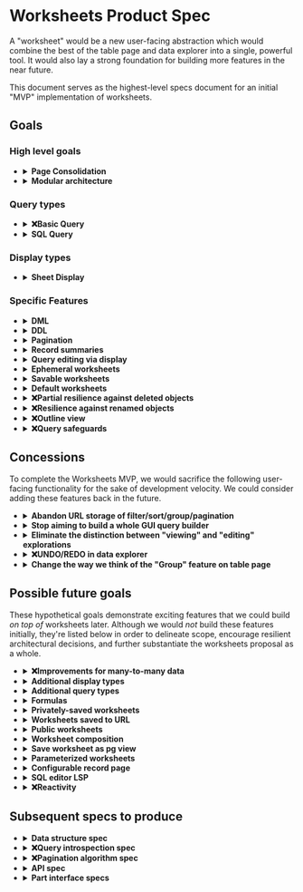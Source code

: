 # Worksheets Product Spec

A "worksheet" would be a new user-facing abstraction which would combine the best of the table page and data explorer into a single, powerful tool. It would also lay a strong foundation for building more features in the near future.

This document serves as the highest-level specs document for an initial "MVP" implementation of worksheets.

## Goals

### High level goals

- <details>
    <summary><b>Page Consolidation</b></summary>

    ---

    Worksheets would unify the table page and the data explorer into a single abstraction with (almost) all the features of both.

    Rationale:
    
    - Currently, there are things you can do in the table page but _not_ the data explorer. For example: edit cells, display record summaries, group rows visually, filter/sort via column header cells, modify display options, drag to re-order columns, and more.
    - Likewise there are things you can do in the data explorer but can't do in the table page. For example: view columns from related tables, summarize data, hide columns, save view settings, and more.
    - Many of the above features would be very useful in combination. For example: view columns from related tables _and_ edit cells.

    ---
    </details>


- <details>
    <summary><b>Modular architecture</b></summary>

    ---

    The worksheet system would be split into two polymorphic parts: the "query" and the "display". One worksheet would always have one query and one display, but each part could be swapped out for a different part of the same type.

    Query types could hypothetically be:

    - A simplistic GUI with filtering and sorting akin to the table page
    - An SQL editor
    - An AI query generator with natural language input
    - An elaborate GUI query builder with a rich drag-and-drop interface

    Display types could hypothetically be:

    - A sheet view akin to the table page, where users can perform data entry
    - An interactive scatter plot, allowing you to click on dots to see/edit more fields
    - A calendar view of data, allowing you to input data too
    - A map view displaying GIS data

    The user would be able to **combine any query type with any display type**.

    Rationale:
    
    - This loosely-coupled architecture would pave the road for a future where we can rapidly develop additional query types and display types by building them in isolation.
    - With more query types and display types in the future, multiplicative combinations would make the worksheets system incredibly powerful.

    For the worksheets MVP, we'd would implement two query types **Basic** and **SQL**, plus one display type: **Sheet**.
    
    ---
    </details>

### Query types

- <details>
    <summary><b>❌Basic Query</b></summary>

    ---

    The Basic Query would be the "easy to use" query option — and the default query type for a new worksheet.
    
    Like the data explorer:

    - You would choose a **base table** and set of **result columns**.
    - You could choose result columns from the base table or any tables related through forward or reverse FK relationships.

    Unlike the data explorer:

    - There would be no limit on the number of FK relationships used to traverse related tables when selecting result columns.
    - Aggregation would be mandatorily applied to any columns selected through reverse FK relationships. For example if your base table is Authors, you could add `"Books".id`, but you'd need to choose an aggregation function like `count` or `array_agg`. Or if your base is Books, then you'd be able to add the related author's `"First Name"` column in a straightforward manner, without any option to add aggregation.
    - You would be able to rearrange the result columns after adding them. Note that this is in the _query_, not the display. Imagine a UI similar to our current record summary template builder — it allows your to drag to re-order the columns you've chosen.
    - There would be an easy mechanism to _add all columns within the base table_. This would not be the same as `SELECT *`. Instead, all columns would be added sequentially into the query definition using the order in which they occur in PostgreSQL. This way, the user would be free to remove and rearrange columns at will.

    Like the table page:
    
    - It would allow you to perform simple filtering and sorting (on any result column) via a GUI.

    Unlike the table page:

    - There would be no "Group" option. See "Outline view" below for the new feature that would replace that functionality.

    Additionally:

    - You would be able to convert a Basic Query into an SQL Query.

    TODO:

    - aliases (important for related data)
    - mandatory pks

    ---
    </details>


- <details>
    <summary><b>SQL Query</b></summary>

    ---

    The SQL Query type would allow users to manually enter SQL into Mathesar.

    You would _not_ be able to convert an SQL query into a Basic query.

    Rationale:

    - Users have upvoted our [SQL roadmap discussion](https://github.com/mathesar-foundation/mathesar/discussions/2277)
    - One user [said](https://github.com/mathesar-foundation/mathesar/discussions/3550#discussioncomment-9185862) _"i would be satisfied if the Data Explorer required you to use raw SQL to construct queries"_ and also gave some [example queries](https://github.com/mathesar-foundation/mathesar/discussions/3532#discussioncomment-9153129).
    - With the worksheets system supporting SQL, we'd have a solid foundation to build other query types later by building things that _generate_ SQL, for example natural language querying via LLM.

    ---
    </details>

### Display types

- <details>
    <summary><b>Sheet Display</b></summary>

    ---

    The Sheet display type would function similar to the sheet interface on the table page, ideally with a minimal amount of regression in functionality. (More of its features are described within separate "goals" below.)

    The Sheet would have the following user-editable configuration:

    - Display options for all columns (mirroring the column metadata we currently have)
    - Customized column widths
    - Record summary configuration for FK columns (described in more detail below)

    ---
    </details>

### Specific Features

- <details>
    <summary><b>DML</b></summary>

    ---

    Within the some display types, the user should be able to **edit data**.
    
    - For example, with the Sheet display type, the user should be able to add records, delete records, and edit cells.
    - This should be possible regardless of the query type. So for example, the user should be able to query via SQL and then edit cells.
    - The worksheet system will thus need a mechanism to trace down the origins of each cell _regardless of the query type_.
    - Other (future) display types might implement data modification too, for example a calendar view in which people can add/edit events. So the data origin tracing mechanism needs to be general-purpose enough to work with polymorphic queries and displays.
    - Not all cells necessarily need to be editable. The more we can make editable, the better, but some are obviously impossible, and that's okay.

    ---
    </details>

- <details>
    <summary><b>DDL</b></summary>

    ---

    From the Sheet display, we should support the same DDL operations that the table page currently supports. This means the display needs to understand the origin of each column so that it can modify it.

    There are a great deal of UX problems to solve here. For example... How do we communicate the difference between removing a column from the query and dropping the column from an underlying table? Same question for inserting. Subsequent specs will answer UX questions like these.

    This means that, for the worksheets MVP, we would not attempt to build some sort of schema-level UI for DDL operations. Instead, Mathesar's means of DDL would be a worksheet with a Sheet display.

    ---
    </details>

- <details>
    <summary><b>Pagination</b></summary>

    ---

    Control over pagination would be delegated to the _display_ — not the _query_. This means that in order to send a query to PostgreSQL, the worksheet system would need to combine the query's definition with the pagination set in the display — and it would need to be able to do it for all query types (including SQL). It also means that all display types would need to implement their own pagination UI.

    ---
    </details>

- <details>
    <summary><b>Record summaries</b></summary>

    ---

    Like the current table page, the Sheet display would:

    - Be capable of displaying record summaries for FK columns.
    - Allow the user to configure the record summary template.

    Additionally, the Sheet display would also:

    - Allow users to configure the record summary template on a _per-column_ basis, rather than _per-table_. Configuring it _per-table_ would no longer be possible.
    - Allow users to disable record summary display on a per-column basis, displaying the raw values instead.

    Notes:

    - The record summary configuration would be stored inside the Sheet configuration inside the worksheet.
    - Record summary configuration is more than just a display option because it affects what we need to send to PostgreSQL. So, somewhat like pagination, the worksheet system would delegate control over record summaries to the _display_. The display would be responsible for informing the worksheet about the record summaries it needs, and the worksheet would combine that information with the query definition to formulate a full query to send to PostgreSQL
    
    Other changes:

    - With the record summary template being moved to storage per-column instead of per-table, the only place left that we'd need to use per-table record summaries is on the record page. On that page we use the record summary to generate the page title. To allow the user to still configure the template on a per-table basis, we'd add a mechanism to the record page for doing so. And to store this configuration, we'd continue using our the record summary template field in our TableMetadata model.

    ---
    </details>

- <details>
    <summary><b>Query editing via display</b></summary>

    ---

    The worksheet container would have a mechanism to allow some small query mutations to be performed _via the display_. Only certain query types and certain display types would support query editing via display. For the worksheets MVP, it would be the Basic Query and the Sheet Display.

    Here are the cases we need to handle for the MVP:

    - Re-ordering query columns via drag-and-drop on column headers in display.
    - Remove query column via context menu in display
    - Add/remove filter/sort conditions via context menu in display

    And during implementation we should consider the following future possibilities while making architectural decisions:

    - a calendar display which sets filters in order to return only the records relevant within the current time window
    - a map display which sets similar filters
    ---
    </details>

- <details>
    <summary><b>Ephemeral worksheets</b></summary>

    ---

    Similar to explorations, the user should be able to build a worksheet and use all of its features _without_ saving it.

    ---
    </details>

- <details>
    <summary><b>Savable worksheets</b></summary>

    ---

    Similar to explorations, the user should be able to save a worksheet. 
    
    - Each saved worksheet would:
        - live inside a schema.
        - have a name, unique among all the worksheets within the same schema.
    - All database collaborators would be able to modify the definition of saved worksheets and re-save them.
    - It would not be possible to move the worksheet to a different schema.
    - The worksheet interface would visually indicate the save status to users, making it clear whether the definition of a saved worksheet has been modified since it was last saved.
    - On the Schema page, Mathesar would list Saved Worksheets instead of explorations.

    Unlike explorations:

    - The user would also have the option to save worksheet changes _as a new worksheet_.

    ---
    </details>

- <details>
    <summary><b>Default worksheets</b></summary>

    ---

    The Worksheets MVP project would replace the current Table Page with a worksheet interface.
    
    Here is how it would work:

    - The Schema Page would still show a list of tables (as it currently does).
    - Clicking on a table within the list would open the "Default Worksheet" for that table.
    - The Default worksheet would either be:
        - An _auto-generated_ default worksheet, or
        - A _customized_ default worksheet
    - An auto-generated default worksheets would have:
        - A **Basic Query** with:
            - All columns in the table, in the order from PostgreSQL.
            - No filter conditions
            - One sort condition applied on the primary key if possible
        - A **Sheet Display** with default configuration
    - The user would be able to freely modify the auto-generated worksheet, with their changes triggering the "unsaved changes" visual indicator.
    - With any unsaved changes, the user would be able to save the auto-generated worksheet as a new named worksheet.
    - With _certain types of unsaved changes_, the user would also be able to save their changes by _updating the default worksheet_. Mathesar would only allow this action when:
        - The query is not missing any columns from the base table, and
        - The query doesn't have any extra columns not present in the base table, and
        - THe query doesn't have filter conditions
    - Customized default worksheets would serve as a metadata container, allowing the worksheet system to entirely replace our current column metadata and replace some of our current table metadata.

    This means there would be four kinds of worksheets:

    - Ephemeral worksheets (built from scratch and not saved)
    - Named worksheets (saved with a name)
    - Auto-generated default worksheets (representing a table, unsaved)
    - Customized default worksheets (saved, but associated with a table instead of a name)

    When a new column is added to a table:

    - Ephemeral worksheets and named worksheets would be unaffected. Users would need to manually add the new column to see its data.
        - In some cases, users might not expect this behavior. For example if they begin with a default worksheet, resize a column, then save a new named worksheet, the named worksheet won't get new columns added to it. Thus, we would employ the following mitigation strategies to help give users the correct expectations. When saving a default worksheet as a named worksheet, the UI would make this "new-column" behavior clear to users. When adding a new column to a table, the UI would also mention this behavior.
    - Auto-generated default worksheets would automatically see the new column when generated.
    - Customized default worksheets are trickier... Since the default worksheet serves as a representation of the table, the new column _must_ display automatically. But a customized worksheet already holds state which lists columns. To solve this source-of-truth problem,  Mathesar would reconcile the worksheet's columns with the PostgreSQL columns before loading a customized default worksheet. If the worksheet is missing a column, then the new column would be added and the customized default worksheet would be updated before it is loaded. The user would see the new column, and all changes would be saved already.

    ---
    </details>

- <details>
    <summary><b>❌Partial resilience against deleted objects</b></summary>

    ---

    TODO

    Rationale:

    ---
    </details>

- <details>
    <summary><b>❌Resilience against renamed objects</b></summary>

    ---

    TODO

    Rationale:

    ---
    </details>

- <details>
    <summary><b>❌Outline view</b></summary>

    ---

    TODO

    Rationale:

    ---
    </details>

- <details>
    <summary><b>❌Query safeguards</b></summary>

    ---

    TODO

    Rationale:

    ---
    </details>

## Concessions

To complete the Worksheets MVP, we would sacrifice the following user-facing functionality for the sake of development velocity. We could consider adding these features back in the future.

- <details>
    <summary><b>Abandon URL storage of filter/sort/group/pagination</b></summary>

    ---

    Currently, the Table Page has a nice feature to serialize the filter/sort/group/pagination settings into the URL so that you can bookmark or share a link to a table with it being pre-filtered.
    
    We would not attempt to replicate this functionality within the Worksheets MVP.

    ---
    </details>

- <details>
    <summary><b>Stop aiming to build a whole GUI query builder</b></summary>

    ---

    Currently, the Data Explorer attempts to provide a GUI query builder. However, our user testing has demonstrated that it does a very poor job of striking a balance between power and ease of use. It often falls into an uncanny valley between the two, being underpowered and too difficult to use.

    In the worksheets MVP, the "Basic Query" would offer ease of use, and the "SQL Query" would offer power.

    ---
    </details>

- <details>
    <summary><b>Eliminate the distinction between "viewing" and "editing" explorations</b></summary>

    ---

    Currently, the Data Explorer has separate pages for viewing vs editing a saved exploration.

    In the worksheets MVP, there would be no separate "view" page. It would just be one page where the user can run the worksheet and edit its definition.

    ---
    </details>

- <details>
    <summary><b>❌UNDO/REDO in data explorer</b></summary>

    ---

    TODO

    ---
    </details>

- <details>
    <summary><b>Change the way we think of the "Group" feature on table page</b></summary>

    ---

    The "Group" feature currently available on the table page would be replaced by the "Outline View" (described in the Goals section above). This would likely be a net-win but could potentially result in some minor regressions in functionality depending on the final implementation.

    ---
    </details>


## Possible future goals

These hypothetical goals demonstrate exciting features that we could build _on top of_ worksheets later. Although we would _not_ build these features initially, they're listed below in order to delineate scope, encourage resilient architectural decisions, and further substantiate the worksheets proposal as a whole.

- <details>
    <summary><b>❌Improvements for many-to-many data</b></summary>

    ---

    TODO

    - Allow users to display multiple record summaries in a single cell when the cell is an `array_agg` of primary key cells.

    Rationale:

    ---
    </details>

- <details>
    <summary><b>Additional display types</b></summary>

    ---

    Each of these additional display types would accept their own special configuration to control the mapping between result columns and the rendering of the display. The worksheet container would present that configuration UI to the user within an inspector panel.

    - **Charts and graphs** — e.g. scatter plot, line chart, bar chart, pie char, etc.
    - **Calendar display** — e.g. where the user would be able to move through months or weeks or days, see events, and edit events too
    - **Map display** — The base map would be set via configuration, possibly with API keys used for lookup of base map tiles (e.g. Mapbox, Google). Then the user could configure geometry to display atop the base map by selecting columns from the result set. There could even be mouse interactions to select geometry for more detailed inspection of other fields not displayed on the map.
    - **Card view** — The user could configure fields displayed on the card, plus the action to take when clicking the card.

    ---
    </details>

- <details>
    <summary><b>Additional query types</b></summary>

    ---

    - **GUI query builder** — Perhaps at some point we'd want to take a second stab at building something like the data explorer's GUI query builder — but better. This could be implemented as a drop-in query type.
    - **AI query** — This would take natural language input, combine it with Mathesar's knowledge of the schema, and use an AI model to generate SQL.

    ---
    </details>

- <details>
    <summary><b>Formulas</b></summary>

    ---

    Within the "Basic Query", we could extend the UI for entering filter conditions and result columns by providing a **GUI _expression_ builder**. This would be _much_ easier to design and build than a fully-fledged GUI _query_ builder because the problem is much narrower in scope. So I think we actually _could_ design and implement something with the right mix of power and ease-of-use. It would allow the user to (for example) add a calculated result column which shows the sum of two fields; or filter on two columns being equal to each other.

    ---
    </details>

- <details>
    <summary><b>Privately-saved worksheets</b></summary>

    ---

    In addition to saving worksheets within the group of collaborators, users might want to save worksheets to their own user account. The main use case here would not be "privacy" per set, but rather that people commonly want to experiment or dabble around without cluttering up the workspace of other users.

    ---
    </details>

- <details>
    <summary><b>Worksheets saved to URL</b></summary>

    ---

    The entire worksheet definition could theoretically be serialized into the URL client-side, as we currently do for the filter/sort/group/pagination params. This would allow ephemeral worksheets to be shared via the URL. 
    
    Since the worksheet definition could become quite large, an alternate approach would be to permanently save every worksheet definition within the internal database every time a worksheet is run. We could index it on its hash. Then on the client we could update the URL with a new hash whenever the worksheet definition is modified. This would allow worksheets to _effectively_ be ephemeral (because the user wouldn't need to bother with naming them or finding a place to save them), and the URL would be kept concise for easy sharing.

    ---
    </details>

- <details>
    <summary><b>Public worksheets</b></summary>

    ---

    We could resurrect our killed "public sharing" feature as follows:

    1. We'd have a model in the internal database called `WorksheetShare` with the following fields:

        - `worksheet` - a reference to a saved worksheet
        - `role` - a reference to a saved role password
        - `slug` - (unique) a small text field used to lookup the share.

    1. When anonymous visit a URL with the slug, the worksheet would be rendered and the user would be given access to it through the corresponding PostgreSQL role.

    This could even allow people to set up anonymously _writable_ worksheets! So we'd need to UI to warn people of the implications here.

    The worksheet _definition_ would not be writable by anonymous users.

    ---
    </details>

- <details>
    <summary><b>Worksheet composition</b></summary>

    ---

    It would be cool to base a worksheet's query on top of the query used in another saved worksheet. This would allow the user to define query pipelines with the ability to view, edit, and reuse each step in isolation.

    To expose this feature in raw SQL, we could have a "magic" schema name, configurable per-database, that would refer to the worksheets stored within the database. It could default simply to `worksheets` for simplicity. And the user could change the configuration to another name in the case that they actually had a real schema with that name.

    ---
    </details>

- <details>
    <summary><b>Save worksheet as pg view</b></summary>

    ---

    Mathesar could save the query as a PostgreSQL view and replace the query definition with simply selecting from the view.

    ---
    </details>

- <details>
    <summary><b>Parameterized worksheets</b></summary>

    ---

    1. A worksheet could define a set of parameters with names and types.
    1. The query would be able to reference parameters in certain places. For example, a Basic query would be able to reference parameters in filter values. A SQL query would ideally be able to reference parameters too, but we'd need to be clever about figuring out a parser-friendly way to do this.
    1. In order to execute, the worksheet would need to have values supplied for these parameters. In building the worksheet, the user could supply sample values to be used.
    1. The worksheet could be embedded into other contexts which can supply parameters, (e.g. the record page)

    ---
    </details>

- <details>
    <summary><b>Configurable record page</b></summary>

    ---

    Using parameterized worksheets, the user could configure any number of worksheets to display on the record page, replacing the current "table widgets" as needed.

    ---
    </details>

- <details>
    <summary><b>SQL editor LSP</b></summary>

    ---

    Supabase has been developing a [PostgreSQL language server](https://github.com/supabase-community/postgres_lsp) that we could plug into our SQL editor to provide a really nice experience for query authoring.

    ---
    </details>

- <details>
    <summary><b>❌Reactivity</b></summary>

    ---

    TODO

    Rationale:

    ---
    </details>


## Subsequent specs to produce

- <details>
    <summary><b>Data structure spec</b></summary>

    ---

    This spec must describe the following data structures:

    - a "Basic Query" instance
    - a "SQL Query" instance
    - a "Sheet" display configuration
    - a whole worksheet instance, including
        - how its contained query and display definitions would be stored
        - how it would be saved to the internal database, along with its name

    Must specify how these data structures reference database objects. Do they use OIDs, names, or some combination thereof. In the display, how would the column display options (e.g. customized width) be associated with columns? Names? Indexes? Both?

    ---
    </details>

- <details>
    <summary><b>❌Query introspection spec</b></summary>

    ---

    In order to satisfy the DML and DDL goals, 
    

    ---
    </details>

- <details>
    <summary><b>❌Pagination algorithm spec</b></summary>

    ---

    In order to 
    

    ---
    </details>

- <details>
    <summary><b>API spec</b></summary>

    ---

    This spec must describe all RPC methods, parameters, and return values required for implementation.

    ---
    </details>

- <details>
    <summary><b>Part interface specs</b></summary>

    ---

    The worksheet container would orchestrate communication between query and display by passing the each part a set of dependencies. Here, we specify what each part needs to be able to do:

    For example, the query part needs to be able to:

    - Statically inform the container whether it supports re-ordering columns. _(The Basic Query would. The SQL Query would not)_.
    - Imperatively receive instructions from the container to re-order its columns.
    - Imperatively send its query definition to the container when changed.
    - _etc..._

    For example, the display part needs to be able to:

    - Reactively know whether the query is capable of re-ordering its columns.
    - _etc..._

    We need to flesh these out, ideally as TypeScript interfaces.

    ---
    </details>



